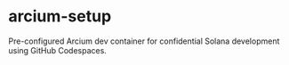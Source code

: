 # arcium-setup
Pre-configured Arcium dev container for confidential Solana development using GitHub Codespaces.
